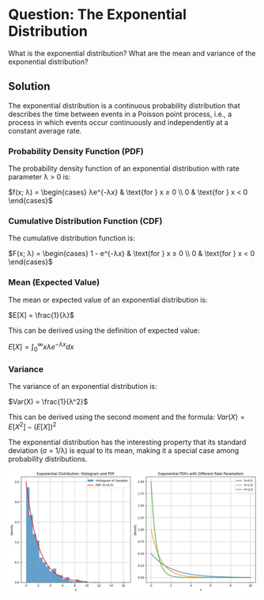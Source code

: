 # Question: The Exponential Distribution

What is the exponential distribution? What are the mean and variance of the exponential distribution?

## Solution

The exponential distribution is a continuous probability distribution that describes the time between events in a Poisson point process, i.e., a process in which events occur continuously and independently at a constant average rate.

### Probability Density Function (PDF)

The probability density function of an exponential distribution with rate parameter λ > 0 is:

$f(x; λ) = \begin{cases} 
λe^{-λx} & \text{for } x ≥ 0 \\
0 & \text{for } x < 0
\end{cases}$

### Cumulative Distribution Function (CDF)

The cumulative distribution function is:

$F(x; λ) = \begin{cases}
1 - e^{-λx} & \text{for } x ≥ 0 \\
0 & \text{for } x < 0
\end{cases}$

### Mean (Expected Value)

The mean or expected value of an exponential distribution is:

$E[X] = \frac{1}{λ}$

This can be derived using the definition of expected value:

$E[X] = \int_0^∞ xλe^{-λx} dx$

### Variance

The variance of an exponential distribution is:

$Var(X) = \frac{1}{λ^2}$

This can be derived using the second moment and the formula:
$Var(X) = E[X^2] - (E[X])^2$

The exponential distribution has the interesting property that its standard deviation (σ = 1/λ) is equal to its mean, making it a special case among probability distributions.

<img src="Code/Figures/exp.png" alt="alt text">
